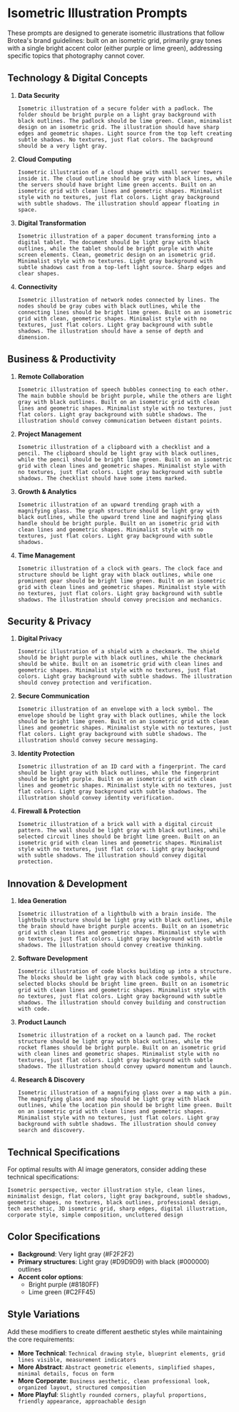 # Isometric Illustration Prompts

These prompts are designed to generate isometric illustrations that follow Brotea's brand guidelines: built on an isometric grid, primarily gray tones with a single bright accent color (either purple or lime green), addressing specific topics that photography cannot cover.

## Technology & Digital Concepts

1. **Data Security**
   ```
   Isometric illustration of a secure folder with a padlock. The folder should be bright purple on a light gray background with black outlines. The padlock should be lime green. Clean, minimalist design on an isometric grid. The illustration should have sharp edges and geometric shapes. Light source from the top left creating subtle shadows. No textures, just flat colors. The background should be a very light gray.
   ```

2. **Cloud Computing**
   ```
   Isometric illustration of a cloud shape with small server towers inside it. The cloud outline should be gray with black lines, while the servers should have bright lime green accents. Built on an isometric grid with clean lines and geometric shapes. Minimalist style with no textures, just flat colors. Light gray background with subtle shadows. The illustration should appear floating in space.
   ```

3. **Digital Transformation**
   ```
   Isometric illustration of a paper document transforming into a digital tablet. The document should be light gray with black outlines, while the tablet should be bright purple with white screen elements. Clean, geometric design on an isometric grid. Minimalist style with no textures. Light gray background with subtle shadows cast from a top-left light source. Sharp edges and clear shapes.
   ```

4. **Connectivity**
   ```
   Isometric illustration of network nodes connected by lines. The nodes should be gray cubes with black outlines, while the connecting lines should be bright lime green. Built on an isometric grid with clean, geometric shapes. Minimalist style with no textures, just flat colors. Light gray background with subtle shadows. The illustration should have a sense of depth and dimension.
   ```

## Business & Productivity

1. **Remote Collaboration**
   ```
   Isometric illustration of speech bubbles connecting to each other. The main bubble should be bright purple, while the others are light gray with black outlines. Built on an isometric grid with clean lines and geometric shapes. Minimalist style with no textures, just flat colors. Light gray background with subtle shadows. The illustration should convey communication between distant points.
   ```

2. **Project Management**
   ```
   Isometric illustration of a clipboard with a checklist and a pencil. The clipboard should be light gray with black outlines, while the pencil should be bright lime green. Built on an isometric grid with clean lines and geometric shapes. Minimalist style with no textures, just flat colors. Light gray background with subtle shadows. The checklist should have some items marked.
   ```

3. **Growth & Analytics**
   ```
   Isometric illustration of an upward trending graph with a magnifying glass. The graph structure should be light gray with black outlines, while the upward trend line and magnifying glass handle should be bright purple. Built on an isometric grid with clean lines and geometric shapes. Minimalist style with no textures, just flat colors. Light gray background with subtle shadows.
   ```

4. **Time Management**
   ```
   Isometric illustration of a clock with gears. The clock face and structure should be light gray with black outlines, while one prominent gear should be bright lime green. Built on an isometric grid with clean lines and geometric shapes. Minimalist style with no textures, just flat colors. Light gray background with subtle shadows. The illustration should convey precision and mechanics.
   ```

## Security & Privacy

1. **Digital Privacy**
   ```
   Isometric illustration of a shield with a checkmark. The shield should be bright purple with black outlines, while the checkmark should be white. Built on an isometric grid with clean lines and geometric shapes. Minimalist style with no textures, just flat colors. Light gray background with subtle shadows. The illustration should convey protection and verification.
   ```

2. **Secure Communication**
   ```
   Isometric illustration of an envelope with a lock symbol. The envelope should be light gray with black outlines, while the lock should be bright lime green. Built on an isometric grid with clean lines and geometric shapes. Minimalist style with no textures, just flat colors. Light gray background with subtle shadows. The illustration should convey secure messaging.
   ```

3. **Identity Protection**
   ```
   Isometric illustration of an ID card with a fingerprint. The card should be light gray with black outlines, while the fingerprint should be bright purple. Built on an isometric grid with clean lines and geometric shapes. Minimalist style with no textures, just flat colors. Light gray background with subtle shadows. The illustration should convey identity verification.
   ```

4. **Firewall & Protection**
   ```
   Isometric illustration of a brick wall with a digital circuit pattern. The wall should be light gray with black outlines, while selected circuit lines should be bright lime green. Built on an isometric grid with clean lines and geometric shapes. Minimalist style with no textures, just flat colors. Light gray background with subtle shadows. The illustration should convey digital protection.
   ```

## Innovation & Development

1. **Idea Generation**
   ```
   Isometric illustration of a lightbulb with a brain inside. The lightbulb structure should be light gray with black outlines, while the brain should have bright purple accents. Built on an isometric grid with clean lines and geometric shapes. Minimalist style with no textures, just flat colors. Light gray background with subtle shadows. The illustration should convey creative thinking.
   ```

2. **Software Development**
   ```
   Isometric illustration of code blocks building up into a structure. The blocks should be light gray with black code symbols, while selected blocks should be bright lime green. Built on an isometric grid with clean lines and geometric shapes. Minimalist style with no textures, just flat colors. Light gray background with subtle shadows. The illustration should convey building and construction with code.
   ```

3. **Product Launch**
   ```
   Isometric illustration of a rocket on a launch pad. The rocket structure should be light gray with black outlines, while the rocket flames should be bright purple. Built on an isometric grid with clean lines and geometric shapes. Minimalist style with no textures, just flat colors. Light gray background with subtle shadows. The illustration should convey upward momentum and launch.
   ```

4. **Research & Discovery**
   ```
   Isometric illustration of a magnifying glass over a map with a pin. The magnifying glass and map should be light gray with black outlines, while the location pin should be bright lime green. Built on an isometric grid with clean lines and geometric shapes. Minimalist style with no textures, just flat colors. Light gray background with subtle shadows. The illustration should convey search and discovery.
   ```

## Technical Specifications

For optimal results with AI image generators, consider adding these technical specifications:

```
Isometric perspective, vector illustration style, clean lines, minimalist design, flat colors, light gray background, subtle shadows, geometric shapes, no textures, black outlines, professional design, tech aesthetic, 3D isometric grid, sharp edges, digital illustration, corporate style, simple composition, uncluttered design
```

## Color Specifications

- **Background**: Very light gray (#F2F2F2)
- **Primary structures**: Light gray (#D9D9D9) with black (#000000) outlines
- **Accent color options**:
  - Bright purple (#8180FF)
  - Lime green (#C2FF45)

## Style Variations

Add these modifiers to create different aesthetic styles while maintaining the core requirements:

- **More Technical**: `Technical drawing style, blueprint elements, grid lines visible, measurement indicators`
- **More Abstract**: `Abstract geometric elements, simplified shapes, minimal details, focus on form`
- **More Corporate**: `Business aesthetic, clean professional look, organized layout, structured composition`
- **More Playful**: `Slightly rounded corners, playful proportions, friendly appearance, approachable design`
